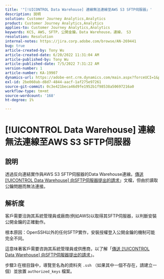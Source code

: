 ```yaml
---
title: '"[!UICONTROL Data Warehouse] 連線無法連線至AWS S3 SFTP伺服器」'
description: 說明
solution: Customer Journey Analytics,Analytics
product: Customer Journey Analytics,Analytics
applies-to: Customer Journey Analytics,Analytics
keywords: KCS, AWS, SFTP，公開金鑰，Data Warehouse，連線， S3
resolution: Resolution
internal-notes: https://jira.corp.adobe.com/browse/AN-269441
bug: true
article-created-by: Tony Wu
article-created-date: 6/20/2022 11:31:04 AM
article-published-by: Tony Wu
article-published-date: 7/5/2022 7:31:22 AM
version-number: 1
article-number: KA-19907
dynamics-url: https://adobe-ent.crm.dynamics.com/main.aspx?forceUCI=1&pagetype=entityrecord&etn=knowledgearticle&id=65e0ca73-8cf0-ec11-bb3d-6045bd0158f8
exl-id: 2be060ab-d8d7-4844-aacf-1af275e97261
source-git-commit: 0c3e421beca46d9fe1952b1f98538a50697216a0
workflow-type: tm+mt
source-wordcount: '168'
ht-degree: 1%

---
```


# [!UICONTROL Data Warehouse] 連線無法連線至AWS S3 SFTP伺服器

## 說明

透過反向連結實作與AWS S3 SFTP伺服器的Data Warehouse連線。[傳送 [!UICONTROL Data Warehouse] 向SFTP伺服器提出的請求](https://experienceleague.adobe.com/docs/analytics/export/ftp-and-sftp/secure-file-transfer-protocol/ftp-sftp-dw.html?lang=en)」文檔，但由於讀取公鑰問題而無法連接。

## 解析度

客戶需要洽詢其系統管理員或廠商(例如AWS)以取得其SFTP伺服器，以判斷安裝公開金鑰的正確動作。

根本原因：OpenSSH以外的任何SFTP實作，安裝授權登入公開金鑰的機制可能完全不同。

這意味著客戶需要咨詢其系統管理員或供應商，以了解「[傳送 [!UICONTROL Data Warehouse] 向SFTP伺服器提出的請求](https://experienceleague.adobe.com/docs/analytics/export/ftp-and-sftp/secure-file-transfer-protocol/ftp-sftp-dw.html?lang=en)」。

步驟3:在根目錄中，導覽至名為的資料夾 `.ssh` （如果其中一個不存在，請建立一個）並放置 `authorized_keys` 檔案。
